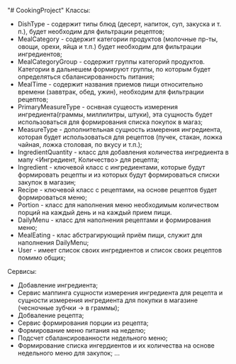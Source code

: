 "# CookingProject" 
Классы: 
- DishType - содержит типы блюд (десерт, напиток, суп, закуска и т. п.), будет необходим
    для фильтрации рецептов;
- MealCategory - содержит категории продуктов (молочные пр-ты, овощи, орехи, яйца и т.п.)
    будет необходим для фильтрации ингредиентов;
- MealCategoryGroup - содержит группы категорий продуктов. Категории в дальнешем формируют 
    группы, по которым будет определяться сбалансированность питания;
- MealTime - содержит названия приемов пищи относительно времени (заввтрак, обед, ужин),
    необходим для фильтрации рецептов;
- PrimaryMeasureType - оснвная сущеость измерения ингредиента(граммы, миллилитры, штуки),
    эта сущность будет использоваться для формирования списка покупок в магаз;
- MeasureType - дополнительная сущность измерения ингредиента, которая будет использоваться
    для рецептов (пучек, стакан, ложка чайная, ложка столовая, по вкусу и т.п.);
- IngredientQuantity - класс для добавления количества ингредиента в мапу 
    <Ингредиент, Количество> для рецепта;
- Ingredient - ключевой класс с ингредиентами, которые будут формировать рецепты и из которых
    будут формироваться списки закупок в магазин;
- Recipe - ключевой класс с рецептами, на основе рецептов будет формироваться меню;
- Portion - класс для наполнения меню необходимым количеством порций на каждый день и на
    каждый прием пищи.
- DailyMenu - класс для наполнения рецептами и формирования меню;
- MealEating - клас абстрагирующий приём пищи, служит для наполнения DailyMenu;
- User - имеет список своих ингредиентов и список своих рецептов помимо общих;

Сервисы:
- Добавление ингредиента;
- Сервис маппинга сущности измерения ингредиента для рецепта и сущности измерения ингредиента
    для покупки в магазине (чесночные зубчки -> в граммы);
- Добваление рецепта;
- Сервис формирования порции из рецепта;
- Формирование меню питания на неделю;
- Подсчет сбалансированности недельного меню;
- Формирование списка ингердиентов и их количества на основе недельного меню для закупок;
...

